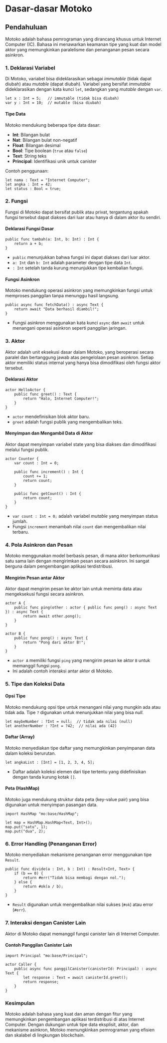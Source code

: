 # Dasar-dasar Motoko

## Pendahuluan
Motoko adalah bahasa pemrograman yang dirancang khusus untuk Internet Computer (IC). Bahasa ini menawarkan keamanan tipe yang kuat dan model aktor yang memungkinkan paralelisme dan penanganan pesan secara asinkron.

### 1. Deklarasi Variabel
Di Motoko, variabel bisa dideklarasikan sebagai *immutable* (tidak dapat diubah) atau *mutable* (dapat diubah). Variabel yang bersifat *immutable* dideklarasikan dengan kata kunci `let`, sedangkan yang *mutable* dengan `var`.

```motoko
let x : Int = 5;   // immutable (tidak bisa diubah)
var y : Int = 10;  // mutable (bisa diubah)
```

#### Tipe Data
Motoko mendukung beberapa tipe data dasar:
- **Int**: Bilangan bulat
- **Nat**: Bilangan bulat non-negatif
- **Float**: Bilangan desimal
- **Bool**: Tipe boolean (`true` atau `false`)
- **Text**: String teks
- **Principal**: Identifikasi unik untuk canister

Contoh penggunaan:
```motoko
let nama : Text = "Internet Computer";
let angka : Int = 42;
let status : Bool = true;
```

### 2. Fungsi
Fungsi di Motoko dapat bersifat publik atau privat, tergantung apakah fungsi tersebut dapat diakses dari luar atau hanya di dalam aktor itu sendiri.

#### Deklarasi Fungsi Dasar
```motoko
public func tambah(a: Int, b: Int) : Int {
    return a + b;
}
```
- `public` menunjukkan bahwa fungsi ini dapat diakses dari luar aktor.
- `a: Int` dan `b: Int` adalah parameter dengan tipe data `Int`.
- `: Int` setelah tanda kurung menunjukkan tipe kembalian fungsi.

#### Fungsi Asinkron
Motoko mendukung operasi asinkron yang memungkinkan fungsi untuk memproses panggilan tanpa menunggu hasil langsung.

```motoko
public async func fetchData() : async Text {
    return await "Data berhasil diambil!";
}
```
- Fungsi asinkron menggunakan kata kunci `async` dan `await` untuk menangani operasi asinkron seperti panggilan jaringan.

### 3. Aktor
Aktor adalah unit eksekusi dasar dalam Motoko, yang beroperasi secara paralel dan bertanggung jawab atas pengelolaan pesan asinkron. Setiap aktor memiliki status internal yang hanya bisa dimodifikasi oleh fungsi aktor tersebut.

#### Deklarasi Aktor
```motoko
actor HelloActor {
    public func greet() : Text {
        return "Halo, Internet Computer!";
    }
}
```
- `actor` mendefinisikan blok aktor baru.
- `greet` adalah fungsi publik yang mengembalikan teks.

#### Menyimpan dan Mengambil Data di Aktor
Aktor dapat menyimpan variabel state yang bisa diakses dan dimodifikasi melalui fungsi publik.

```motoko
actor Counter {
    var count : Int = 0;

    public func increment() : Int {
        count += 1;
        return count;
    }

    public func getCount() : Int {
        return count;
    }
}
```
- `var count : Int = 0;` adalah variabel *mutable* yang menyimpan status jumlah.
- Fungsi `increment` menambah nilai `count` dan mengembalikan nilai terbaru.

### 4. Pola Asinkron dan Pesan
Motoko menggunakan model berbasis pesan, di mana aktor berkomunikasi satu sama lain dengan mengirimkan pesan secara asinkron. Ini sangat berguna dalam pengembangan aplikasi terdistribusi.

#### Mengirim Pesan antar Aktor
Aktor dapat mengirim pesan ke aktor lain untuk meminta data atau mengeksekusi fungsi secara asinkron.

```motoko
actor A {
    public func ping(other : actor { public func pong() : async Text }) : async Text {
        return await other.pong();
    }
}

actor B {
    public func pong() : async Text {
        return "Pong dari aktor B!";
    }
}
```
- `actor A` memiliki fungsi `ping` yang mengirim pesan ke aktor `B` untuk memanggil fungsi `pong`.
- Ini adalah contoh interaksi antar aktor di Motoko.

### 5. Tipe dan Koleksi Data

#### Opsi Tipe
Motoko mendukung opsi tipe untuk menangani nilai yang mungkin ada atau tidak ada. Tipe `?` digunakan untuk menunjukkan nilai yang bisa *null*.

```motoko
let maybeNumber : ?Int = null;  // tidak ada nilai (null)
let anotherNumber : ?Int = ?42;  // nilai ada (42)
```

#### Daftar (Array)
Motoko menyediakan tipe daftar yang memungkinkan penyimpanan data dalam koleksi berurutan.

```motoko
let angkaList : [Int] = [1, 2, 3, 4, 5];
```
- Daftar adalah koleksi elemen dari tipe tertentu yang didefinisikan dengan tanda kurung kotak `[]`.

#### Peta (HashMap)
Motoko juga mendukung struktur data peta (key-value pair) yang bisa digunakan untuk menyimpan pasangan data.

```motoko
import HashMap "mo:base/HashMap";

let map = HashMap.HashMap<Text, Int>();
map.put("satu", 1);
map.put("dua", 2);
```

### 6. Error Handling (Penanganan Error)
Motoko menyediakan mekanisme penanganan error menggunakan tipe `Result`.

```motoko
public func divide(a : Int, b : Int) : Result<Int, Text> {
    if (b == 0) {
        return #err("Tidak bisa membagi dengan nol.");
    } else {
        return #ok(a / b);
    }
}
```
- `Result` digunakan untuk mengembalikan nilai sukses (`#ok`) atau error (`#err`).

### 7. Interaksi dengan Canister Lain
Aktor di Motoko dapat memanggil fungsi canister lain di Internet Computer.

#### Contoh Panggilan Canister Lain
```motoko
import Principal "mo:base/Principal";

actor Caller {
    public async func panggilCanister(canisterId: Principal) : async Text {
        let response : Text = await canisterId.greet();
        return response;
    }
}
```

### Kesimpulan
Motoko adalah bahasa yang kuat dan aman dengan fitur yang memungkinkan pengembangan aplikasi terdistribusi di atas Internet Computer. Dengan dukungan untuk tipe data eksplisit, aktor, dan mekanisme asinkron, Motoko memungkinkan pemrograman yang efisien dan skalabel di lingkungan blockchain.
